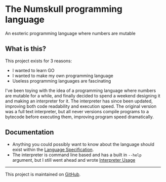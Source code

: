 # The Numskull programming language
 An esoteric programming language where numbers are mutable

## What is this?
 This project exists for 3 reasons:
 - I wanted to learn GO
 - I wanted to make my own programming language
 - Useless programming languages are fascinating
 
 I've been toying with the idea of a programming language where numbers are mutable for a while, and finally decided to spend a weekend designing it and making an interpreter for it. The interpreter has since been updated, improving both code readability and execution speed. The original version was a full text interpreter, but all never versions compile programs to a bytecode before executing them, improving program speed dramatically.

## Documentation
 - Anything you could possibly want to know about the language should exist within the [Language Specification](/LANGUAGE.md).
 - The interpreter is command line based and has a built in `--help` argument, but I still went ahead and wrote [Interpreter Usage](/USAGE.md)

---

This project is maintained on [GitHub](http://github.com/sukus21/numskull).
